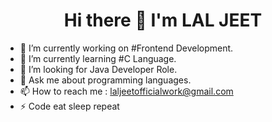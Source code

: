 ## <h1 align="center">Hi there 👋 I'm LAL JEET</h1>



- 🔭 I’m currently working on #Frontend Development.
- 🌱 I’m currently learning #C Language.
- 🤔 I’m looking for Java Developer Role.
- 💬 Ask me about programming languages.
- 📫 How to reach me : laljeetofficialwork@gmail.com
- ⚡ Code eat sleep repeat

